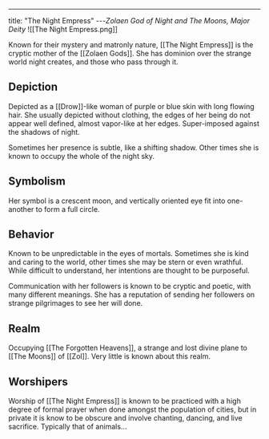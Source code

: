 ---
title: "The Night Empress"
---*Zolaen God of Night and The Moons, Major Deity*
![[The Night Empress.png]]

Known for their mystery and matronly nature, [[The Night Empress]] is the cryptic mother of the [[Zolaen Gods]]. She has dominion over the strange world night creates, and those who pass through it.

## Depiction
Depicted as a [[Drow]]-like woman of purple or blue skin with long flowing hair. She usually depicted without clothing, the edges of her being do not appear well defined, almost vapor-like at her edges. Super-imposed against the shadows of night.

Sometimes her presence is subtle, like a shifting shadow. Other times she is known to occupy the whole of the night sky.

## Symbolism
Her symbol is a crescent moon, and vertically oriented eye fit into one-another to form a full circle.

## Behavior
Known to be unpredictable in the eyes of mortals. Sometimes she is kind and caring to the world, other times she may be stern or even wrathful. While difficult to understand, her intentions are thought to be purposeful.

Communication with her followers is known to be cryptic and poetic, with many different meanings. She has a reputation of sending her followers on strange pilgrimages to see her will done.

## Realm
Occupying [[The Forgotten Heavens]], a strange and lost divine plane to [[The Moons]] of [[Zol]]. Very little is known about this realm.

## Worshipers
Worship of [[The Night Empress]] is known to be practiced with a high degree of formal prayer when done amongst the population of cities, but in private it is know to be obscure and involve chanting, dancing, and live sacrifice. Typically that of animals...

